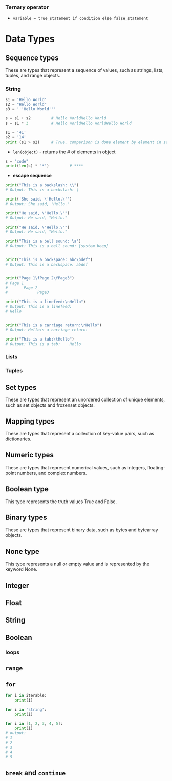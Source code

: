 ### Ternary operator
- `variable = true_statement if condition else false_statement`


# Data Types


## Sequence types
These are types that represent a sequence of values, such as strings, lists, tuples, and range objects.

### String
```python
s1 = 'Hello World'
s2 = "Hello World"
s3 = '''Hello World'''

s = s1 + s2         # Hello WorldHello World
s = s1 * 3          # Hello WorldHello WorldHello World

s1 = '41'
s2 = '14'
print (s1 > s2)     # True, comparison is done element by element in sequence types
```
- `len(object)` - returns the # of elements in object
```python
s = "code"
print(len(s) * '*')         # ****
```

- **escape sequence**
```python
print("This is a backslash: \\")
# Output: This is a backslash: \

print('She said, \'Hello.\'')
# Output: She said, 'Hello.'

print("He said, \"Hello.\"")
# Output: He said, "Hello."

print("He said, \"Hello.\"")
# Output: He said, "Hello."

print("This is a bell sound: \a")
# Output: This is a bell sound: [system beep]


print("This is a backspace: abc\bdef")
# Output: This is a backspace: abdef


print("Page 1\fPage 2\fPage3")
# Page 1
#       Page 2
#             Page3

print("This is a linefeed:\nHello")
# Output: This is a linefeed:
# Hello


print("This is a carriage return:\rHello")
# Output: Hellois a carriage return:

print("This is a tab:\tHello")
# Output: This is a tab:    Hello

```

### Lists

### Tuples

## Set types
These are types that represent an unordered collection of unique elements, such as set objects and frozenset objects.

## Mapping types
These are types that represent a collection of key-value pairs, such as dictionaries.

## Numeric types
These are types that represent numerical values, such as integers, floating-point numbers, and complex numbers.

## Boolean type
This type represents the truth values True and False.

## Binary types
These are types that represent binary data, such as bytes and bytearray objects.

## None type
This type represents a null or empty value and is represented by the keyword None.

## Integer
## Float
## String
## Boolean

### loops

## `range`
## `for`
```python
for i in iterable:
    print(i)

for i in 'string':
    print(i)

for i in [1, 2, 3, 4, 5]:
    print(i)
# output:
# 1
# 2
# 3
# 4
# 5
```

## `break` and `continue`

## 